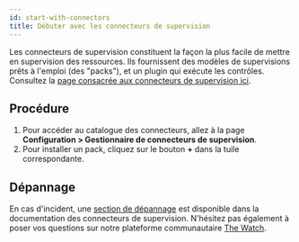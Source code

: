 ```yaml
---
id: start-with-connectors
title: Débuter avec les connecteurs de supervision
---
```


Les connecteurs de supervision constituent la façon la plus facile de mettre en supervision des ressources. Ils fournissent des modèles de supervisions prêts à l'emploi (des "packs"), et un plugin qui exécute les contrôles. Consultez la [page consacrée aux connecteurs de supervision ici](../monitoring/pluginpacks.md).

## Procédure

1. Pour accéder au catalogue des connecteurs, allez à la page **Configuration > Gestionnaire de connecteurs de supervision**.
2. Pour installer un pack, cliquez sur le bouton **+** dans la tuile correspondante.

## Dépannage

En cas d'incident, une [section de dépannage](/pp/integrations/plugin-packs/getting-started/how-to-guides/troubleshooting-plugins/) est disponible dans la documentation des connecteurs de supervision. N'hésitez pas également à poser vos questions sur notre plateforme communautaire [The Watch](https://thewatch.centreon.com/).
